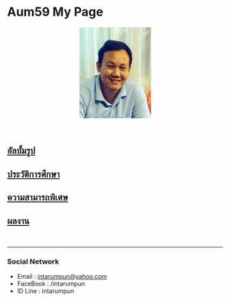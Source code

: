 <p align="center">
  <h1>Aum59 My Page</h1>
</p>
<p id="time" align="center" >
  <i id="date"></i>
</p>
<p align="center"> 
  <img src="pictures/aumpic.jpg"/>
</p>
<br>

## [**อัลบั้มรูป**](myalbum.md)
## [**ประวัติการศึกษา**](education.md)
## [**ความสามารถพิเศษ**](ability.md)
## [**ผลงาน**](project.md)

<br>

* * *

### Social Network

*  Email : intarumpun@yahoo.com
*  FaceBook : /intarumpun
*  ID Line : intarumpun
<br>
<div align="center">
<p id="map" style="width:400px;height:200px"></p>
</div>

<script>
function myMap() {
  var myCenter = new google.maps.LatLng(14.599698,100.362549);
  var mapCanvas = document.getElementById("map");
  var mapOptions = {center: myCenter, zoom: 5};
  var map = new google.maps.Map(mapCanvas, mapOptions);
  var marker = new google.maps.Marker({position:myCenter});
  marker.setMap(map);
} 
</script>


